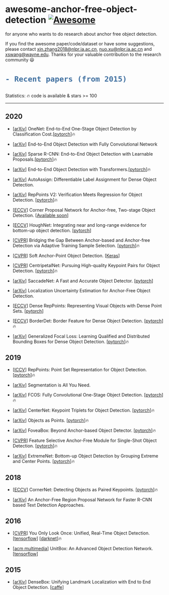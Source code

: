 # awesome-anchor-free-object-detection [![Awesome](https://awesome.re/badge.svg)](https://awesome.re)
for anyone who wants to do research about anchor free object detection.   

If you find the awesome paper/code/dataset or have some suggestions, please contact xin.zhang2018@nlpr.ia.ac.cn, nuo.xu@nlpr.ia.ac.cn and xswang@wayne.edu. Thanks for your valuable contribution to the research community :smiley:   

<h1> 

```diff
- Recent papers (from 2015)
```

</h1>

Statistics: :fire: code is available & stars >= 100

---
## 2020
- [[arXiv](https://peizesun.github.io/OneNet.pdf)] OneNet: End-to-End One-Stage Object Detection by Classification Cost.[[pytorch](https://github.com/PeizeSun/OneNet)]:fire:

- [[arXiv](https://link.zhihu.com/?target=https%3A//megvii-my.sharepoint.cn/%3Ab%3A/g/personal/wangjianfeng_megvii_com/ESv-mhmktR9GlwaaV3zMdeEB6TEXQ0bQsFf_S_N4ntBZCA%3Fe%3DbFJN9q)] End-to-End Object Detection with Fully Convolutional Network

- [[arXiv](https://github.com/PeizeSun/SparseR-CNN)] Sparse R-CNN: End-to-End Object Detection with Learnable Proposals.[[pytorch](https://arxiv.org/pdf/2011.12450.pdf)]:fire:

- [[arXiv](https://arxiv.org/pdf/2005.12872.pdf)] End-to-End Object Detection with Transformers.[[pytorch](https://github.com/facebookresearch/detr)]:fire:

- [[arXiv](https://arxiv.org/pdf/2007.03496.pdf)] AutoAssign: Differentiable Label Assignment for Dense Object Detection.

- [[arXiv](https://arxiv.org/pdf/2007.08508.pdf)] RepPoints V2: Verification Meets Regression for Object Detection. [[pytorch](https://github.com/Scalsol/RepPointsV2)]:fire:

- [[ECCV](https://arxiv.org/pdf/2007.13816.pdf)] Corner Proposal Network for Anchor-free, Two-stage Object Detection. [[Available soon](https://github.com/Duankaiwen/CPNDet)]

- [[ECCV](https://arxiv.org/pdf/2007.02355.pdf)] HoughNet: Integrating near and long-range evidence for bottom-up object detection. [[pytorch](https://github.com/nerminsamet/houghnet)]

- [[CVPR](https://arxiv.org/pdf/1912.02424.pdf)] Bridging the Gap Between Anchor-based and Anchor-free Detection via Adaptive Training Sample Selection. [[pytorch](https://github.com/sfzhang15/ATSS)]:fire:

- [[CVPR](https://arxiv.org/pdf/1911.12448.pdf)] Soft Anchor-Point Object Detection. [[Keras](https://github.com/xuannianz/SAPD)]

- [[CVPR](https://openaccess.thecvf.com/content_CVPR_2020/papers/Dong_CentripetalNet_Pursuing_High-Quality_Keypoint_Pairs_for_Object_Detection_CVPR_2020_paper.pdf)] CentripetalNet: Pursuing High-quality Keypoint Pairs for Object Detection. [[pytorch](https://github.com/KiveeDong/CentripetalNet)]:fire:

- [[arXiv](https://arxiv.org/pdf/2003.12125.pdf)] SaccadeNet: A Fast and Accurate Object Detector. [[pytorch](https://github.com/AllenPeng0209/SaccadeNet)]

- [[arXiv](https://arxiv.org/pdf/2006.15607.pdf)] Localization Uncertainty Estimation for Anchor-Free Object Detection.

- [[ECCV](http://www.ecva.net/papers/eccv_2020/papers_ECCV/papers/123660222.pdf)] Dense RepPoints: Representing Visual Objects with Dense Point Sets. [[pytorch](https://github.com/justimyhxu/Dense-RepPoints)]

- [[ECCV](http://www.ecva.net/papers/eccv_2020/papers_ECCV/papers/123460528.pdf)] BorderDet: Border Feature for Dense Object Detection. [[pytorch](https://github.com/Megvii-BaseDetection/BorderDet)]:fire:

- [[arXiv](https://arxiv.org/pdf/2006.04388.pdf)] Generalized Focal Loss: Learning Qualified and Distributed Bounding Boxes for Dense Object Detection. [[pytorch](https://github.com/implus/GFocal)]:fire:

## 2019
- [[ICCV](https://arxiv.org/pdf/1904.11490.pdf)] RepPoints: Point Set Representation for Object Detection. [[pytorch](https://github.com/microsoft/RepPoints)]:fire:

- [[arXiv](https://arxiv.org/pdf/1904.13300v1.pdf)] Segmentation is All You Need.

- [[arXiv](https://arxiv.org/pdf/1904.01355.pdf)] FCOS: Fully Convolutional One-Stage Object Detection. [[pytorch](https://github.com/tianzhi0549/FCOS)]:fire:

- [[arXiv](https://arxiv.org/pdf/1904.08189.pdf)] CenterNet: Keypoint Triplets for Object Detection. [[pytorch](https://github.com/Duankaiwen/CenterNet)]:fire:

- [[arXiv](https://arxiv.org/pdf/1904.07850.pdf)] Objects as Points. [[pytorch](https://github.com/xingyizhou/CenterNet)]:fire:

- [[arXiv](https://arxiv.org/pdf/1904.03797v1.pdf)] FoveaBox: Beyond Anchor-based Object Detector. [[pytorch](https://github.com/taokong/FoveaBox)]:fire:

- [[CVPR](https://arxiv.org/pdf/1903.00621.pdf)] Feature Selective Anchor-Free Module for Single-Shot Object Detection. [[pytorch](https://github.com/hdjang/Feature-Selective-Anchor-Free-Module-for-Single-Shot-Object-Detection)]:fire:

- [[arXiv](https://arxiv.org/pdf/1901.08043.pdf)] ExtremeNet: Bottom-up Object Detection by Grouping Extreme and Center Points. [[pytorch](https://github.com/xingyizhou/ExtremeNet)]:fire:

## 2018
- [[ECCV](https://arxiv.org/pdf/1808.01244.pdf)] CornerNet: Detecting Objects as Paired Keypoints. [[pytorch](https://github.com/princeton-vl/CornerNet)]:fire:

- [[arXiv](https://arxiv.org/ftp/arxiv/papers/1804/1804.09003.pdf)] An Anchor-Free Region Proposal Network for Faster R-CNN based Text Detection Approaches.

## 2016
- [[CVPR](http://openaccess.thecvf.com/content_cvpr_2016/papers/Redmon_You_Only_Look_CVPR_2016_paper.pdf)] You Only Look Once: Unified, Real-Time Object Detection. [[tensorflow](https://github.com/hizhangp/yolo_tensorflow)] [[darknet](https://github.com/pjreddie/darknet)]:fire:

- [[acm multimedia](https://arxiv.org/pdf/1608.01471.pdf)] UnitBox: An Advanced Object Detection Network. [[tensorflow](https://github.com/zhimingluo/UnitBox_TF)]

## 2015
- [[arXiv](https://arxiv.org/pdf/1509.04874.pdf)] DenseBox: Unifying Landmark Localization with End to End Object Detection. [[caffe](https://github.com/yangyi02/densebox)]
